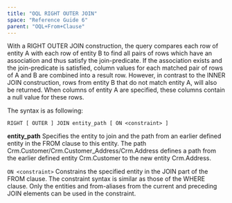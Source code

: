```yaml
---
title: "OQL RIGHT OUTER JOIN"
space: "Reference Guide 6"
parent: "OQL+From+Clause"
---
```



With a RIGHT OUTER JOIN construction, the query compares each row of entity A with each row of entity B to find all pairs of rows which have an association and thus satisfy the join-predicate. If the association exists and the join-predicate is satisfied, column values for each matched pair of rows of A and B are combined into a result row.
However, in contrast to the INNER JOIN construction, rows from entity B that do not match entity A, will also be returned. When columns of entity A are specified, these columns contain a null value for these rows.

The syntax is as following:

```
RIGHT [ OUTER ] JOIN entity_path [ ON <constraint> ]

```

**entity_path**
Specifies the entity to join and the path from an earlier defined entity in the FROM clause to this entity.
The path Crm.Customer/Crm.Customer_Address/Crm.Address defines a path from the earlier defined entity Crm.Customer to the new entity Crm.Address.

`ON <constraint>`
Constrains the specified entity in the JOIN part of the FROM clause. The constraint syntax is similar as those of the WHERE clause. Only the entities and from-aliases from the current and preceding JOIN elements can be used in the constraint.
